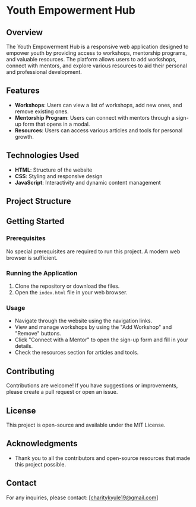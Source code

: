 # Youth Empowerment Hub

## Overview
The Youth Empowerment Hub is a responsive web application designed to empower youth by providing access to workshops, mentorship programs, and valuable resources. 
The platform allows users to add workshops, connect with mentors, and explore various resources to aid their personal and professional development.

## Features
- **Workshops**: Users can view a list of workshops, add new ones, and remove existing ones.
- **Mentorship Program**: Users can connect with mentors through a sign-up form that opens in a modal.
- **Resources**: Users can access various articles and tools for personal growth.

## Technologies Used
- **HTML**: Structure of the website
- **CSS**: Styling and responsive design
- **JavaScript**: Interactivity and dynamic content management

## Project Structure


## Getting Started

### Prerequisites
No special prerequisites are required to run this project. A modern web browser is sufficient.

### Running the Application
1. Clone the repository or download the files.
2. Open the `index.html` file in your web browser.

### Usage
- Navigate through the website using the navigation links.
- View and manage workshops by using the "Add Workshop" and "Remove" buttons.
- Click "Connect with a Mentor" to open the sign-up form and fill in your details.
- Check the resources section for articles and tools.

## Contributing
Contributions are welcome! If you have suggestions or improvements, please create a pull request or open an issue.

## License
This project is open-source and available under the MIT License.

## Acknowledgments
- Thank you to all the contributors and open-source resources that made this project possible.

## Contact
For any inquiries, please contact: [charitykyule19@gmail.com] 

